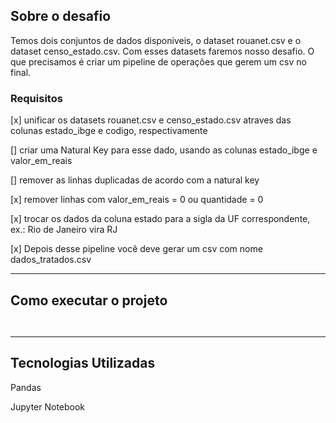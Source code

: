 ## Sobre o desafio

Temos dois conjuntos de dados disponiveis, o dataset rouanet.csv e o dataset censo_estado.csv. Com esses datasets faremos nosso desafio. O que precisamos é criar um pipeline de operações que gerem um csv no final.

### Requisitos

[x] unificar os datasets rouanet.csv e censo_estado.csv atraves das colunas estado_ibge e codigo, respectivamente

[] criar uma Natural Key para esse dado, usando as colunas estado_ibge e valor_em_reais

[] remover as linhas duplicadas de acordo com a natural key

[x] remover linhas com valor_em_reais = 0 ou quantidade = 0

[x] trocar os dados da coluna estado para a sigla da UF correspondente, ex.: Rio de Janeiro vira RJ

[x] Depois desse pipeline você deve gerar um csv com nome dados_tratados.csv

---

## Como executar o projeto

```bash



```
---

## Tecnologias Utilizadas

Pandas

Jupyter Notebook
